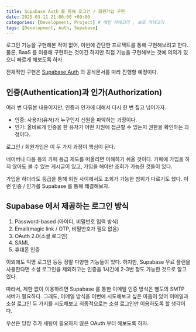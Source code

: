 ```yaml
---
title: Supabase Auth 를 통해 로그인 / 회원가입 구현
date: 2025-03-11 21:00:00 +09:00
categories: [Development, Project] # 메인 카테고리 , 보조 카테고리
tags: [Development, Auth, Supabase]
---
```


로그인 기능을 구현해본 적이 없어, 이번에 간단한 프로젝트를 통해 구현해보려고 한다.
물론, BaaS 를 이용해 구현하는 것이긴 하지만 직접 기능을 구현해보는 것에 의의가 있으니 빠르게 해보도록 하자.

전체적인 구현은 [Supabase Auth](https://supabase.com/docs/guides/auth) 의 공식문서를 따라 진행할 예정이다.

## 인증(Authentication)과 인가(Authorization)

여러 번 다뤄본 내용이지만, 인증과 인가에 대해서 다시 한 번 짚고 넘어가자.

- 인증: 사용자(유저)가 누구인지 신원을 파악하는 과정이다.
- 인가: 올바르게 인증을 한 유저가 어떤 자원에 접근할 수 있는지 권한을 확인하는 과정이다.

로그인 / 회원가입은 이 두 가지 과정이 핵심이 된다.

네이버나 다음 등의 카페 등급 제도를 떠올리면 이해하기 쉬울 것이다.
카페에 가입을 하지 않아도 볼 수 있는 게시글이 있고, 가입을 해야만 조회가 가능한 것들이 있다.

가입을 하더라도 등급을 통해 회원 사이에서도 조회가 가능한 범위가 다르기도 했다.
이런 인증 / 인가를 Supabase 를 통해 해결해보자.

## Supabase 에서 제공하는 로그인 방식

1. Password-based (아이디, 비밀번호 입력 방식)
2. Email(magic link / OTP, 비밀번호가 필요 없음)
3. OAuth 2.0(소셜 로그인)
4. SAML
5. 휴대폰 인증

이외에도 익명 로그인 등등 정말 다양한 기능들이 있다.
하지만, Supabase 무료 플랜을 사용한다면 소셜 로그인을 제외하고는 인증을 1시간에 2-3번 정도 가능한 것으로 알고 있다.

따라서, 제한 없이 이용하려면 Supabase 를 통한 이메일 인증 방식은 별도의 SMTP 서버가 필요하다.
그래도, 이메일 방식을 이번에 시도해보고 싶은 마음이 있어 이메일과 소셜 로그인 두 가지를 시도해보고 최종적으로는 소셜 로그인만 이용하도록 할 생각이다.

우선은 당장 추가 세팅이 필요하지 않은 OAuth 부터 해보도록 하자.
